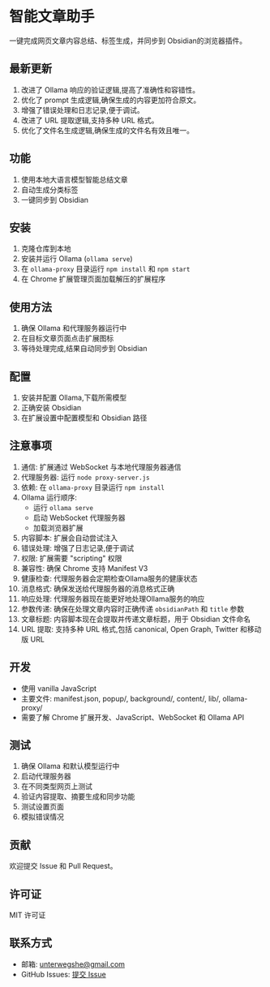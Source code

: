 # 智能文章助手

一键完成网页文章内容总结、标签生成，并同步到 Obsidian的浏览器插件。

## 最新更新

1. 改进了 Ollama 响应的验证逻辑,提高了准确性和容错性。
2. 优化了 prompt 生成逻辑,确保生成的内容更加符合原文。
3. 增强了错误处理和日志记录,便于调试。
4. 改进了 URL 提取逻辑,支持多种 URL 格式。
5. 优化了文件名生成逻辑,确保生成的文件名有效且唯一。

## 功能

1. 使用本地大语言模型智能总结文章
2. 自动生成分类标签
3. 一键同步到 Obsidian

## 安装

1. 克隆仓库到本地
2. 安装并运行 Ollama (`ollama serve`)
3. 在 `ollama-proxy` 目录运行 `npm install` 和 `npm start`
4. 在 Chrome 扩展管理页面加载解压的扩展程序

## 使用方法

1. 确保 Ollama 和代理服务器运行中
2. 在目标文章页面点击扩展图标
3. 等待处理完成,结果自动同步到 Obsidian

## 配置

1. 安装并配置 Ollama,下载所需模型
2. 正确安装 Obsidian
3. 在扩展设置中配置模型和 Obsidian 路径

## 注意事项

1. 通信: 扩展通过 WebSocket 与本地代理服务器通信
2. 代理服务器: 运行 `node proxy-server.js`
3. 依赖: 在 `ollama-proxy` 目录运行 `npm install`
4. Ollama 运行顺序:
   - 运行 `ollama serve`
   - 启动 WebSocket 代理服务器
   - 加载浏览器扩展
5. 内容脚本: 扩展会自动尝试注入
6. 错误处理: 增强了日志记录,便于调试
7. 权限: 扩展需要 "scripting" 权限
8. 兼容性: 确保 Chrome 支持 Manifest V3
9. 健康检查: 代理服务器会定期检查Ollama服务的健康状态
10. 消息格式: 确保发送给代理服务器的消息格式正确
11. 响应处理: 代理服务器现在能更好地处理Ollama服务的响应
12. 参数传递: 确保在处理文章内容时正确传递 `obsidianPath` 和 `title` 参数
13. 文章标题: 内容脚本现在会提取并传递文章标题，用于 Obsidian 文件命名
14. URL 提取: 支持多种 URL 格式,包括 canonical, Open Graph, Twitter 和移动版 URL

## 开发

- 使用 vanilla JavaScript
- 主要文件: manifest.json, popup/, background/, content/, lib/, ollama-proxy/
- 需要了解 Chrome 扩展开发、JavaScript、WebSocket 和 Ollama API

## 测试

1. 确保 Ollama 和默认模型运行中
2. 启动代理服务器
3. 在不同类型网页上测试
4. 验证内容提取、摘要生成和同步功能
5. 测试设置页面
6. 模拟错误情况

## 贡献

欢迎提交 Issue 和 Pull Request。

## 许可证

MIT 许可证

## 联系方式

- 邮箱: <unterwegshe@gmail.com>
- GitHub Issues: [提交 Issue](https://github.com/yourusername/smart-article-assistant/issues)
